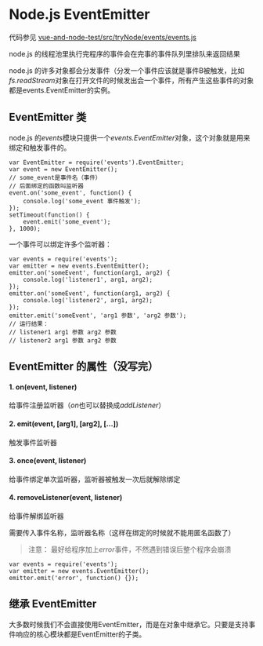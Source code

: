 # Node.js EventEmitter
代码参见 [vue-and-node-test/src/tryNode/events/events.js](../tryNode/events/events.js)

node.js 的线程池里执行完程序的事件会在完事的事件队列里排队来返回结果

node.js 的许多对象都会分发事件（分发一个事件应该就是事件B被触发，比如*fs.readStream*对象在打开文件的时候发出会一个事件，所有产生这些事件的对象都是events.EventEmitter的实例。

## EventEmitter 类
node.js 的*events*模块只提供一个*events.EventEmitter*对象，这个对象就是用来绑定和触发事件的。

```angularjs
var EventEmitter = require('events').EventEmitter; 
var event = new EventEmitter(); 
// some_event是事件名（事件）
// 后面绑定的函数叫监听器
event.on('some_event', function() { 
	console.log('some_event 事件触发'); 
}); 
setTimeout(function() { 
	event.emit('some_event'); 
}, 1000); 
```
一个事件可以绑定许多个监听器：
```angularjs
var events = require('events'); 
var emitter = new events.EventEmitter(); 
emitter.on('someEvent', function(arg1, arg2) { 
	console.log('listener1', arg1, arg2); 
}); 
emitter.on('someEvent', function(arg1, arg2) { 
	console.log('listener2', arg1, arg2); 
}); 
emitter.emit('someEvent', 'arg1 参数', 'arg2 参数'); 
// 运行结果：
// listener1 arg1 参数 arg2 参数
// listener2 arg1 参数 arg2 参数
```

## EventEmitter 的属性（没写完）
#### 1.	on(event, listener)
给事件注册监听器（*on*也可以替换成*addListener*）
#### 2. emit(event, [arg1], [arg2], [...])
触发事件监听器
#### 3. once(event, listener)
给事件绑定单次监听器，监听器被触发一次后就解除绑定
#### 4. removeListener(event, listener)
给事件解绑监听器

需要传入事件名称，监听器名称（这样在绑定的时候就不能用匿名函数了）

> 注意： 最好给程序加上*error*事件，不然遇到错误后整个程序会崩溃
```angularjs
var events = require('events'); 
var emitter = new events.EventEmitter(); 
emitter.emit('error', function() {}); 
```
## 继承 EventEmitter
大多数时候我们不会直接使用EventEmitter，而是在对象中继承它。只要是支持事件响应的核心模块都是EventEmitter的子类。


